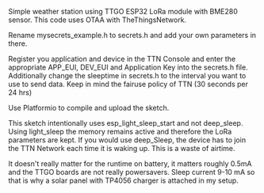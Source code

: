 Simple weather station using TTGO ESP32 LoRa module with BME280 sensor.
This code uses OTAA with TheThingsNetwork.

Rename mysecrets_example.h to secrets.h and add your own parameters in there.

Register you application and device in the TTN Console and enter the appropriate
APP_EUI, DEV_EUI and Application Key into the secrets.h file.
Additionally change the sleeptime in secrets.h to the interval you want to use
to send data. Keep in mind the fairuse policy of TTN (30 seconds per 24 hrs)

Use Platformio to compile and upload the sketch. 

This sketch intentionally uses esp_light_sleep_start and not deep_sleep.
Using light_sleep the memory remains active and therefore the LoRa parameters
are kept. If you would use deep_Sleep, the device has to join the TTN Network 
each time it is waking up. This is a waste of airtime.

 It doesn't really matter for the runtime on battery, it matters roughly 0.5mA 
 and the TTGO boards are not really powersavers. 
 Sleep current 9-10 mA so that is why a solar panel with TP4056 charger is 
 attached in my setup.

